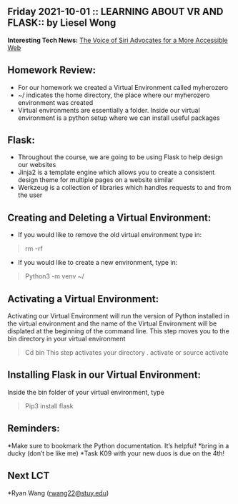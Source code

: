 ## Friday 2021-10-01 :: LEARNING ABOUT VR AND FLASK:: by Liesel Wong
**Interesting Tech News:** [The Voice of Siri Advocates for a More Accessible Web ](https://www.cnet.com/tech/mobile/the-original-voice-of-siri-is-now-advocating-for-a-more-accessible-web/ 
)

## Homework Review: 
* For our homework we created a Virtual Environment called myherozero 
* ~/ indicates the home directory, the place where our myherozero environment was created 
* Virtual environments are essentially a folder. Inside our virtual environment is a python setup where we can install useful packages 

## Flask: 
* Throughout the course, we are going to be using Flask to help design our websites
* Jinja2 is a template engine which allows you to create a consistent design theme for multiple pages on a website similar 
* Werkzeug is a collection of libraries which handles requests to and from the user

## Creating and Deleting a Virtual Environment: 
* If you would like to remove the old virtual environment type in: 
> rm -rf <environmentName>
* If you would like to create a new environment, type in: 
> Python3 -m venv ~/<environmentName> 

## Activating a Virtual Environment: 
Activating our Virtual Environment will run the version of Python installed in the virtual environment and the name of the Virtual Environment will be displated at the beginning of the command line.
This step moves you to the bin directory in your virtual environment 
> Cd bin
This step activates your directory
> . activate or source activate 

## Installing Flask in our Virtual Environment: 
Inside the bin folder of your virtual environment, type 
> Pip3 install flask

## Reminders: 
*Make sure to bookmark the Python documentation. It’s helpful! 
*bring in a ducky (don’t be like me)
*Task K09 with your new duos is due on the 4th!

## Next LCT 
*Ryan Wang (rwang22@stuy.edu)

